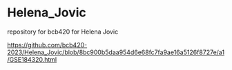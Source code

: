 # Helena_Jovic
repository for bcb420 for Helena Jovic

https://github.com/bcb420-2023/Helena_Jovic/blob/8bc900b5daa954d6e68fc7fa9ae16a5126f8727e/a1/GSE184320.html
